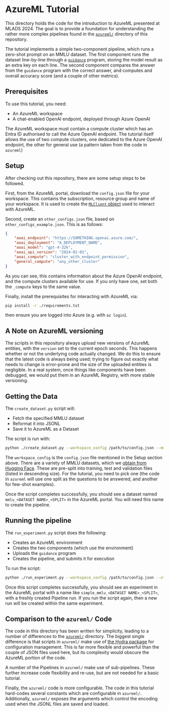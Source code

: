 # AzureML Tutorial

This directory holds the code for the introduction to AzureML presented at MLADS 2024.
The goal is to provide a foundation for understanding the rather more complex pipelines found in the [`azureml/`](https://github.com/microsoft/promptbase/tree/main/azureml) directory of this repository.

The tutorial implements a simple two-component pipeline, which runs a zero-shot prompt on an MMLU dataset.
The first component runs the dataset line-by-line through a [`guidance`](https://github.com/guidance-ai/guidance) program, storing the model result as an extra key on each line.
The second component compares the answer from the `guidance` program with the correct answer, and computes and overall accuracy score (and a couple of other metrics).

## Prerequisites

To use this tutorial, you need:

- An AzureML workspace
- A chat-enabled OpenAI endpoint, deployed through Azure OpenAI

The AzureML workspace must contain a compute cluster which has an Entra ID authorised to call the Azure OpenAI endpoint.
The tutorial itself allows the use of two compute clusters, one dedicated to the Azure OpenAI endpoint, the other for general use (a pattern taken from the code in `azureml`)

## Setup

After checking out this repository, there are some setup steps to be followed.

First, from the AzureML portal, download the `config.json` file for your workspace.
This contains the subscription, resource group and name of your workspace.
It is used to create the [`MLClient` object](https://learn.microsoft.com/en-us/python/api/azure-ai-ml/azure.ai.ml.mlclient?view=azure-python) used to interact with AzureML.

Second, create an `other_configs.json` file, based on `other_configs_example.json`.
This is as follows:
```json
{
    "aoai_endpoint": "https://SOMETHING.openai.azure.com/",
    "aoai_deployment": "A_DEPLOYMENT_NAME",
    "aoai_model": "gpt-4-32k",
    "aoai_api_version": "2024-02-01",
    "aoai_compute": "cluster_with_endpoint_permission",
    "general_compute": "any_other_cluster"
}
```
As you can see, this contains information about the Azure OpenAI endpoint, and the compute clusters available for use.
If you only have one, set both the `_compute` keys to the same value.

Finally, install the prerequisites for interacting with AzureML via:
```bash
pip install -r ./requirements.txt
```
then ensure you are logged into Azure (e.g. with `az login`).

## A Note on AzureML versioning

The scripts in this repository always upload new versions of AzureML entities, with the `version` set to the current epoch seconds.
This happens whether or not the underlying code actually changed.
We do this to ensure that the latest code is always being used; trying to figure out exactly what needs to change is error-prone and the size of the uploaded entities is negligible.
In a real system, once things like components have been debugged, we would put them in an AzureML Registry, with more stable versioning.

## Getting the Data

The `create_dataset.py` script will:
- Fetch the specified MMLU dataset
- Reformat it into JSONL
- Save it to AzureML as a Dataset

The script is run with:
```bash
python ./create_dataset.py --workspace_config /path/to/config.json --mmlu_dataset <DATASET NAME> --split <train|test|alidation>
```
The `workspace_config` is the `config.json` file mentioned in the Setup section above.
There are a variety of MMLU datasets, which we [obtain from Hugging Face](https://huggingface.co/datasets/tasksource/mmlu).
These are pre-split into training, test and validation files (listed in descending size).
For the tutorial, you need to pick one (the code in `azureml` will use one split as the questions to be answered, and another for few-shot examples).

Once the script completes successfully, you should see a dataset named `mmlu_<DATASET NAME>_<SPLIT>` in the AzureML portal.
You will need this name to create the pipeline.

## Running the pipeline

The `run_experiment.py` script does the following:
- Creates an AzureML environment
- Creates the two components (which use the environment)
- Uploads the `guidance` program
- Creates the pipeline, and submits it for execution

To run the script:
```bash
python ./run_experiment.py --workspace_config /path/to/config.json --other_config /path/to/other_config.json --dataset_name mmlu_<DATASET NAME>_<SPLIT> --guidance_program ./guidance_programs/zero_shot.py
```
Once this script completes successfully, you should see an experiment in the AzureML portal with a name like `simple_mmlu_<DATASET NAME>_<SPLIT>`, with a freshly created Pipeline run.
If you run the script again, then a new run will be created within the same experiment.

## Comparison to the `azureml/` Code

The code in this directory has been written for simplicity, leading to a number of differences to the [`azureml/`](https://github.com/microsoft/promptbase/tree/main/azureml) directory.
The biggest single difference is that scripts in `azureml/` make use of [the Hydra package](https://hydra.cc/) for configuration management.
This is far more flexible and powerful than the couple of JSON files used here, but its complexity would obscure the AzureML portion of the code.

A number of the Pipelines in `azureml/` make use of sub-pipelines.
These further increase code flexibility and re-use, but are not needed for a basic tutorial.

Finally, the `azureml/` code is more configurable.
The code in this tutorial hard-codes several constants which are configurable in `azureml/`.
Additionally, `azureml/` exposes the arguments which control the encoding used when the JSONL files are saved and loaded.